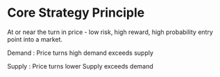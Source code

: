 # Core Strategy Principle

At or near the turn in price - low risk, high reward, high probability entry point into a market.

Demand
: Price turns high
demand exceeds supply

Supply
: Price turns lower
Supply exceeds demand

<!--stackedit_data:
eyJoaXN0b3J5IjpbLTkzODQ2MDg5NSwtMTY3NzMwODEyNl19
-->